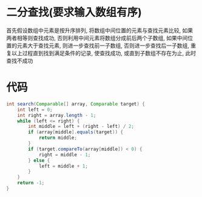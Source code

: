 # 二分查找(要求输入数组有序)

首先假设数组中元素是按升序排列, 将数组中间位置的元素与查找元素比较, 如果两者相等则查找成功, 否则利用中间元素将数组分成前后两个子数组, 如果中间位置的元素大于查找元素, 则进一步查找前一子数组, 否则进一步查找后一子数组, 重复以上过程直到找到满足条件的记录, 使查找成功, 或直到子数组不存在为止, 此时查找不成功

# 代码

```java
int search(Comparable[] array, Comparable target) {
    int left = 0;
    int right = array.length - 1;
    while (left <= right) {
        int middle = left + (right - left) / 2;
        if (array[middle].equals(target)) {
            return middle;
        }
        if (target.compareTo(array[middle]) < 0) {
            right = middle - 1;
        } else {
            left = middle + 1;
        }
    }
    return -1;
}
```
